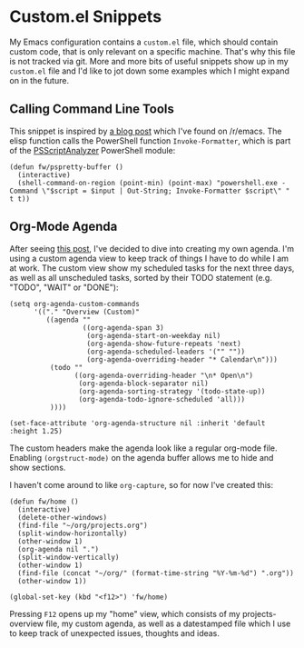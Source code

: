 # Custom.el Snippets

My Emacs configuration contains a `custom.el` file, which should contain custom
code, that is only relevant on a specific machine. That's why this file is not
tracked via git. More and more bits of useful snippets show up in my `custom.el`
file and I'd like to jot down some examples which I might expand on in the
future.

## Calling Command Line Tools

This snippet is inspired by [a blog post][hackeryarn] which I've found on
/r/emacs. The elisp function calls the PowerShell function `Invoke-Formatter`,
which is part of the [PSScriptAnalyzer][analyzer] PowerShell module:

``` elisp
(defun fw/pspretty-buffer ()
  (interactive)
  (shell-command-on-region (point-min) (point-max) "powershell.exe -Command \"$script = $input | Out-String; Invoke-Formatter $script\" " t t))
```

## Org-Mode Agenda

After seeing [this post][showcase], I've decided to dive into creating my own
agenda. I'm using a custom agenda view to keep track of things I have to do
while I am at work. The custom view show my scheduled tasks for the next three
days, as well as all unscheduled tasks, sorted by their TODO statement (e.g.
"TODO", "WAIT" or "DONE"):

``` elisp
(setq org-agenda-custom-commands
      '(("." "Overview (Custom)"
         ((agenda ""
                  ((org-agenda-span 3)
                   (org-agenda-start-on-weekday nil)
                   (org-agenda-show-future-repeats 'next)
                   (org-agenda-scheduled-leaders '("" ""))
                   (org-agenda-overriding-header "* Calendar\n")))
          (todo ""
                ((org-agenda-overriding-header "\n* Open\n")
                 (org-agenda-block-separator nil)
                 (org-agenda-sorting-strategy '(todo-state-up))
                 (org-agenda-todo-ignore-scheduled 'all)))
          ))))

(set-face-attribute 'org-agenda-structure nil :inherit 'default :height 1.25)
```

The custom headers make the agenda look like a regular org-mode file. Enabling
`(orgstruct-mode)` on the agenda buffer allows me to hide and show sections.

I haven't come around to like `org-capture`, so for now I've created this:

``` elisp
(defun fw/home ()
  (interactive)
  (delete-other-windows)
  (find-file "~/org/projects.org")
  (split-window-horizontally)
  (other-window 1)
  (org-agenda nil ".")
  (split-window-vertically)
  (other-window 1)
  (find-file (concat "~/org/" (format-time-string "%Y-%m-%d") ".org"))
  (other-window 1))

(global-set-key (kbd "<f12>") 'fw/home)
```

Pressing `F12` opens up my "home" view, which consists of my projects-overview
file, my custom agenda, as well as a datestamped file which I use to keep track
of unexpected issues, thoughts and ideas.

[hackeryarn]: https://hackeryarn.com/post/cli-in-emacs/
[showcase]: https://www.reddit.com/r/emacs/comments/9v7ut1/screenshot_showcase_2018/
[analyzer]: https://github.com/PowerShell/PSScriptAnalyzer
